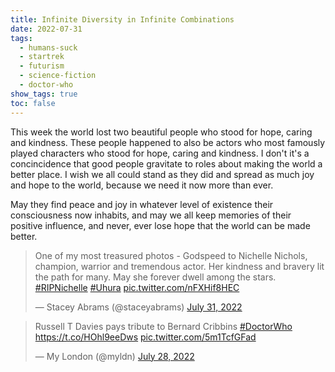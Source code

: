 ```yaml
---
title: Infinite Diversity in Infinite Combinations
date: 2022-07-31
tags:
  - humans-suck
  - startrek
  - futurism
  - science-fiction
  - doctor-who
show_tags: true
toc: false
---
```


This week the world lost two beautiful people who stood for hope, caring and kindness. These people happened to also be actors who most famously played characters who stood for hope, caring and kindness. I don't it's  a concincidence that good people gravitate to roles about making the world a better place. I wish we all could stand as they did and spread as much joy and hope to the world, because we need it now more than ever.

May they find peace and joy in whatever level of existence their consciousness now inhabits, and may we all keep memories of their positive influence, and never, ever lose hope that the world can be made better.

<blockquote class="twitter-tweet"><p lang="en" dir="ltr">One of my most treasured photos - Godspeed to Nichelle Nichols, champion, warrior and tremendous actor. Her kindness and bravery lit the path for many. May she forever dwell among the stars. <a href="https://twitter.com/hashtag/RIPNichelle?src=hash&amp;ref_src=twsrc%5Etfw">#RIPNichelle</a> <a href="https://twitter.com/hashtag/Uhura?src=hash&amp;ref_src=twsrc%5Etfw">#Uhura</a> <a href="https://t.co/nFXHif8HEC">pic.twitter.com/nFXHif8HEC</a></p>&mdash; Stacey Abrams (@staceyabrams) <a href="https://twitter.com/staceyabrams/status/1553827845201444865?ref_src=twsrc%5Etfw">July 31, 2022</a></blockquote> <script async src="https://platform.twitter.com/widgets.js" charset="utf-8"></script>



<blockquote class="twitter-tweet"><p lang="en" dir="ltr">Russell T Davies pays tribute to Bernard Cribbins <a href="https://twitter.com/hashtag/DoctorWho?src=hash&amp;ref_src=twsrc%5Etfw">#DoctorWho</a> <a href="https://t.co/HOhl9eeDws">https://t.co/HOhl9eeDws</a> <a href="https://t.co/5m1TcfGFad">pic.twitter.com/5m1TcfGFad</a></p>&mdash; My London (@myldn) <a href="https://twitter.com/myldn/status/1552599032530456577?ref_src=twsrc%5Etfw">July 28, 2022</a></blockquote> <script async src="https://platform.twitter.com/widgets.js" charset="utf-8"></script>